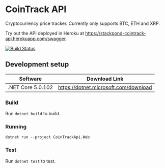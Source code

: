 # CoinTrack API

Cryptocurrency price tracker. Currently only supports BTC, ETH and XRP.

Try out the API deployed in Heroku at https://stackpond-cointrack-api.herokuapp.com/swagger.

[![Build Status](https://travis-ci.com/stackpond/cointrack-api.svg?token=ZiEpqMrtCtoYozqmY1kh&branch=main)](https://travis-ci.com/stackpond/cointrack-api)

## Development setup

|Software|Download Link|
|---|---|
|.NET Core 5.0.102|https://dotnet.microsoft.com/download|


### Build

Run `dotnet build` to build.

### Running

`dotnet run --project CoinTrackApi.Web`

### Test

Run `dotnet test` to test.
